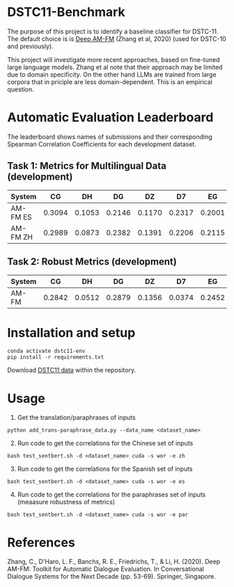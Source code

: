 # DSTC11-Benchmark

The purpose of this project is to identify a baseline classifier for DSTC-11. The default choice is is [Deep AM-FM](readings/IWSDS_2020_paper_11.pdf) (Zhang et al, 2020) (used for DSTC-10 and previously).

This project will investigate more recent approaches, based on fine-tuned large language models. Zhang et al note that their approach may be limited due to domain specificity. On the other hand LLMs are trained from large corpora that in priciple are less domain-dependent. This is an empirical question.

# Automatic Evaluation Leaderboard

The leaderboard shows names of submissions and their corresponding Spearman Correlation Coefficients for each development dataset.


## Task 1: Metrics for Multilingual Data (development)

| System | CG | DH | DG | DZ | D7 | EG | FD | FT | HM | PS | PU | PZ | TU | AVG |
| --- | :-: | :-: | :-: | :-: | :-: | :-: | :-: | :-: | :-: | :-: | :-: | :-: | :-: | :-: |
| AM-FM ES | 0.3094 | 0.1053 | 0.2146 | 0.1170 | 0.2317 | 0.2001 | 0.1172 | -0.0120 | 0.1019 | 0.0236 | 0.0634 | 0.4118 | 0.1086 | 0.1551 |
| AM-FM ZH | 0.2989 | 0.0873 | 0.2382 | 0.1391 | 0.2206 | 0.2115 | 0.0819 | -0.0254 | 0.0990 | 0.0198 | 0.0849 | 0.3821 | 0.0849 | 0.1518 |


## Task 2: Robust Metrics (development)

| System | CG | DH | DG | DZ | D7 | EG | FD | FT | HM | PS | PU | PZ | TU | AVG |
| --- | :-: | :-: | :-: | :-: | :-: | :-: | :-: | :-: | :-: | :-: | :-: | :-: | :-: | :-: |
| AM-FM | 0.2842 | 0.0512 | 0.2879 | 0.1356 | 0.0374 | 0.2452 | 0.1243 | -0.0039 | 0.1080 | 0.0192 | 0.0730 | 0.4241 | 0.0872 | 0.1447 |

# Installation and setup

```conda create -n dstc11-env --python=3.8.6  
conda activate dstc11-env
pip install -r requirements.txt  
```
Download [DSTC11 data](https://my.chateval.org/dstc11_data/) within the repository.

# Usage

1) Get the translation/paraphrases of inputs

```python add_trans-paraphrase_data.py --data_name <dataset_name>```

2) Run code to get the correlations for the Chinese set of inputs

```bash test_sentbert.sh -d <dataset_name> cuda -s wor -e zh```

3) Run code to get the correlations for the Spanish set of inputs

```bash test_sentbert.sh -d <dataset_name> cuda -s wor -e es```

4) Run code to get the correlations for the paraphrases set of inputs (meaasure robustness of metrics)

```bash test_sentbert.sh -d <dataset_name> cuda -s wor -e par```

# References

Zhang, C., D'Haro, L. F., Banchs, R. E., Friedrichs, T., & Li, H. (2020). Deep AM-FM: Toolkit for Automatic Dialogue Evaluation. In Conversational Dialogue Systems for the Next Decade (pp. 53-69). Springer, Singapore.
